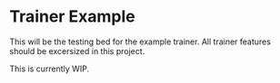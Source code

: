 # Trainer Example

This will be the testing bed for the example trainer. All trainer features should be excersized in this project.

This is currently WIP.